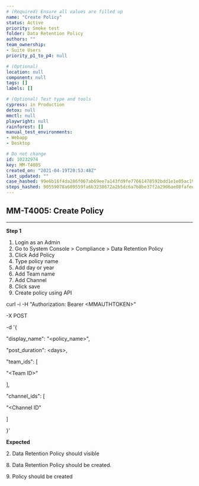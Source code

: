 ```yaml
---
# (Required) Ensure all values are filled up
name: "Create Policy"
status: Active
priority: Smoke test
folder: Data Retention Policy
authors: ""
team_ownership: 
- Suite Users
priority_p1_to_p4: null

# (Optional)
location: null
component: null
tags: []
labels: []

# (Optional) Test type and tools
cypress: in Production
detox: null
mmctl: null
playwright: null
rainforest: []
manual_test_environments: 
- Webapp
- Desktop

# Do not change
id: 10232974
key: MM-T4005
created_on: "2021-04-19T20:53:48Z"
last_updated: ""
case_hashed: 99e6b16f4da286f067ab69ee7a143fd9fe77661478592bdd1e1e05ac197fcc1058ca836ca67b84dd4619c1fc4b1d42f2
steps_hashed: 90559078a609559fa6b3238672a2b5dc6a7b8be37f2a2906ae08fafee7575d54232611e9800ff983efb5e7cf321c5197
---
```


<!-- (Auto-generated) Based on frontmatter's "key" and "name" -->

## MM-T4005: Create Policy

---

**Step 1**

1. Login as an Admin
2. Go to System Console > Compliance > Data Retention Policy
3. Click Add Policy
4. Type policy name
5. Add day or year
6. Add Team name
7. Add Channel
8. Click save
9. Create policy using API

curl -i -H "Authorization: Bearer \<MMAUTHTOKEN>"

\-X POST

\-d '{

"display\_name": "\<policy\_name>",

"post\_duration": \<days>,

"team\_ids": \[

"\<Team ID>"

],

"channel\_ids": \[

"\<Channel ID"

]

}'

**Expected**

2\. Data Retention Policy should visible

8\. Data Retention Policy should be created.

9\. Policy should be created
